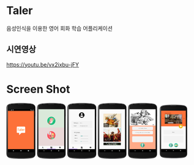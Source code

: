 # Taler  
음성인식을 이용한 영어 회화 학습 어플리케이션

## 시연영상
https://youtu.be/vx2ixbu-jFY
# Screen Shot
<img src="https://github.com/aldrn29/Taler/blob/main/image/splash.png?raw=true" width="15%"> <img src="https://github.com/aldrn29/Taler/blob/main/image/main.png?raw=true" width="15%">
<img src="https://github.com/aldrn29/Taler/blob/main/image/profile.png?raw=true" width="15%">
<img src="https://github.com/aldrn29/Taler/blob/main/image/menu.png?raw=true" width="15%">
<img src="https://github.com/aldrn29/Taler/blob/main/image/contents(1).png?raw=true" width="15%">
<img src="https://github.com/aldrn29/Taler/blob/main/image/contents(2).png?raw=true" width="15%">
